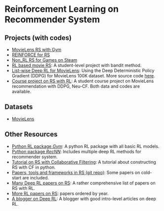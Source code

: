 # Reinforcement Learning on Recommender System
## Projects (with codes)
- [MovieLens RS with Gym](https://github.com/sadighian/recommendation-gym)
- [REINFORCE for RS](https://towardsdatascience.com/top-k-off-policy-correction-for-a-reinforce-recommender-system-e34381dceef8)
- [Non_RL RS for Games on Steam](https://github.com/AudreyGermain/Game-Recommendation-System#methodology)
- [RL based movie RS](https://github.com/PierreGe/RL-movie-recommender): A student-level project with bandit method.
- [List-wise Deep RL for MovieLens](https://github.com/egipcy/LIRD): Using the Deep Deterministic Policy Gradient (DDPG) for MovieLens 100K dataset. More source code [here](https://github.com/luozachary/drl-rec).
- [Course project on RS with RL](https://github.com/shashist/recsys-rl): A student course project on MovieLens recommendation with DDPG, Neu-CF. Both data and codes are available.

## Datasets
- [MovieLens](http://files.grouplens.org/datasets/movielens/)

## Other Resources
- [Python RL package *Gym*](https://gym.openai.com/docs/): A python RL package with all basic RL models.
- [Python package *RecNN*](https://github.com/awarebayes/RecNN): Includes multiple deep RL methods for recommender system.
- [Tutorial on RS with Collaborative Filtering](https://pub.towardsai.net/recommendation-system-in-depth-tutorial-with-python-for-netflix-using-collaborative-filtering-533ff8a0e444): A tutorial about constructing RS with CF in python.
- [Papers, tools and frameworks in RS (git repo)](https://github.com/daicoolb/RecommenderSystem-Paper/blob/master/README.md): Some papers on cold-start are included.
- [Many Deep RL papers on RS](https://github.com/guyulongcs/Awesome-Deep-Reinforcement-Learning-Papers-for-Search-Recommendation-Advertising): A rather comprehensive list of papers on RS with RL.
- [More RL papers on RS](https://github.com/henryslzhao/RL4Recsys): papers ordered by year.
- [A blogger on Deep RL](https://medium.com/@thechrisyoon): A blogger with good intro-level articles on deep RL.


